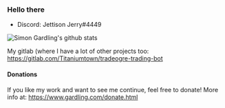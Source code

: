 ### Hello there

- Discord: Jettison Jerry#4449

![Simon Gardling's github stats](https://github-readme-stats.vercel.app/api?username=Titaniumtown&show_icons=true&theme=gruvbox)

My gitlab (where I have a lot of other projects too: https://gitlab.com/Titaniumtown/tradeogre-trading-bot


#### Donations
If you like my work and want to see me continue, feel free to donate!
More info at: https://www.gardling.com/donate.html
